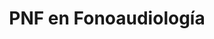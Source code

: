 ---
title: 'PNF en Fonoaudiología'
description: 'Formación de fonoaudiólogos especializados en el diagnóstico y tratamiento de trastornos del habla y la audición.'
nivel: 'Licenciatura'
curso: 'pregrado'
icon: 'Ear'
color: '#00bcd4'
area: 'ciencias de la salud'
ubicacion: 'Municipio Miranda'
---